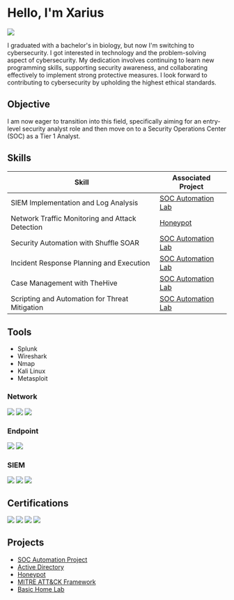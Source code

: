 # Hello, I'm Xarius 
<a href="https://linkedin.com/in/xarius-mickens-564b3a171/"><img src="https://img.shields.io/badge/-LinkedIn-0072b1?&style=for-the-badge&logo=linkedin&logoColor=white" /></a>


I graduated with a bachelor's in biology, but now I'm switching to cybersecurity. I got interested in technology and the problem-solving aspect of cybersecurity. My dedication involves continuing to learn new programming skills, supporting security awareness, and collaborating effectively to implement strong protective measures. I look forward to contributing to cybersecurity by upholding the highest ethical standards.

## Objective

I am now eager to transition into this field, specifically aiming for an entry-level security analyst role and then move on to a Security Operations Center (SOC) as a Tier 1 Analyst.

## Skills

| Skill                                         | Associated Project         |
|-----------------------------------------------|----------------------------|
| SIEM Implementation and Log Analysis          | <a href="https://github.com/Xmick01/SOC-Automation-Project-">SOC Automation Lab</a>|
| Network Traffic Monitoring and Attack Detection | <a href="https://github.com/Xmick01/Deploying-and-Managing-a-T-Pot-Honeypot">Honeypot</a>|
| Security Automation with Shuffle SOAR         | <a href="https://github.com/Xmick01/SOC-Automation-Project-">SOC Automation Lab</a>|
| Incident Response Planning and Execution      | <a href="https://github.com/Xmick01/SOC-Automation-Project-">SOC Automation Lab</a>|
| Case Management with TheHive                  | <a href="https://github.com/Xmick01/SOC-Automation-Project-">SOC Automation Lab</a>|
| Scripting and Automation for Threat Mitigation | <a href="https://github.com/Xmick01/SOC-Automation-Project-">SOC Automation Lab</a>|

## Tools
- Splunk
- Wireshark
- Nmap
- Kali Linux
- Metasploit

### Network
<div>
    <img src="https://img.shields.io/badge/-Wireshark-1679A7?&style=for-the-badge&logo=Wireshark&logoColor=white" />
    <img src="https://img.shields.io/badge/-Suricata-EF3B2D?&style=for-the-badge&logo=Suricata&logoColor=white" />
    <img src="https://img.shields.io/badge/-Zeek-777BB4?&style=for-the-badge&logo=Zeek&logoColor=white" />
</div>

### Endpoint
<div>
    <img src="https://img.shields.io/badge/-Microsoft_Defender_for_Endpoint-00A4EF?&style=for-the-badge&logo=Microsoft&logoColor=white" />
    <img src="https://img.shields.io/badge/-Velociraptor-4B275F?&style=for-the-badge&logo=Velociraptor&logoColor=white" />
</div>

### SIEM
<div>
    <img src="https://img.shields.io/badge/-Microsoft_Sentinel-0078D4?&style=for-the-badge&logo=Microsoft&logoColor=white" />
    <img src="https://img.shields.io/badge/-Splunk-000000?&style=for-the-badge&logo=Splunk&logoColor=white" />
    <img src="https://img.shields.io/badge/-Elastic-005571?&style=for-the-badge&logo=Elastic&logoColor=white" />
</div>

## Certifications
<div>
<img src="https://img.shields.io/badge/-Google%20Cybersecurity-FF0000?style=for-the-badge&logo=Google&logoColor=white" />
<img src="https://img.shields.io/badge/-Google%20IT-FF0000?style=for-the-badge&logo=Google&logoColor=white" />
<img src="https://img.shields.io/badge/-Google%20Data%20Analytics-FF0000?style=for-the-badge&logo=Google&logoColor=white" />
<img src="https://img.shields.io/badge/-Python%20for%20Cybersecurity%20Specialization%20(Infosec)-FF0000?style=for-the-badge&logo=Python&logoColor=white" />
</div>

## Projects
- [SOC Automation Project](https://github.com/Xmick01/SOC-Automation-Project-)
- [Active Directory](https://github.com/Xmick01/Active-Directory-lab/blob/main/README.md)
- [Honeypot](https://github.com/Xmick01/Deploying-and-Managing-a-T-Pot-Honeypot)
- [MITRE ATT&CK Framework](https://github.com/Xmick01/MITRE-ATT-CK-Framework-Implementation-Project)
- [Basic Home Lab](https://github.com/Xmick01/Basic-Home-Lab)
